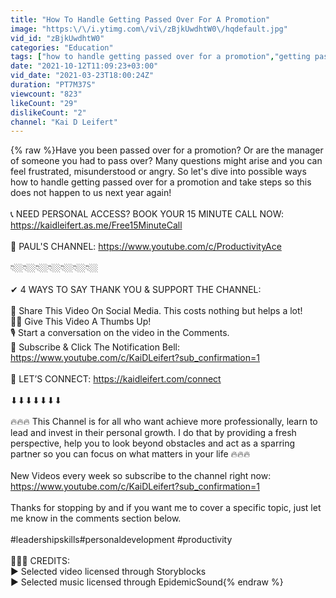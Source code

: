 ```yaml
---
title: "How To Handle Getting Passed Over For A Promotion"
image: "https:\/\/i.ytimg.com\/vi\/zBjkUwdhtW0\/hqdefault.jpg"
vid_id: "zBjkUwdhtW0"
categories: "Education"
tags: ["how to handle getting passed over for a promotion","getting passed over for a promotion","passed over for a promotion your next steps"]
date: "2021-10-12T11:09:23+03:00"
vid_date: "2021-03-23T18:00:24Z"
duration: "PT7M37S"
viewcount: "823"
likeCount: "29"
dislikeCount: "2"
channel: "Kai D Leifert"
---
```

{% raw %}Have you been passed over for a promotion? Or are the manager of someone you had to pass over? Many questions might arise and you can feel frustrated, misunderstood or angry. So let's dive into possible ways how to handle getting passed over for a promotion and take steps so this does not happen to us next year again!<br /><br />📞 NEED PERSONAL ACCESS? BOOK YOUR 15 MINUTE CALL NOW: <a rel="nofollow" target="blank" href="https://kaidleifert.as.me/Free15MinuteCall">https://kaidleifert.as.me/Free15MinuteCall</a><br /><br />🔗 PAUL'S CHANNEL: <a rel="nofollow" target="blank" href="https://www.youtube.com/c/ProductivityAce">https://www.youtube.com/c/ProductivityAce</a><br /><br />👇🏼👇🏼👇🏼👇🏼👇🏼👇🏼👇🏼<br /><br />✔ 4 WAYS TO SAY THANK YOU &amp; SUPPORT THE CHANNEL:<br /><br />📣 Share This Video On Social Media. This costs nothing but helps a lot!<br />👍🏼 Give This Video A Thumbs Up!<br />🎙 Start a conversation on the video in the Comments.<br />🔔 Subscribe &amp; Click The Notification Bell: <a rel="nofollow" target="blank" href="https://www.youtube.com/c/KaiDLeifert?sub_confirmation=1">https://www.youtube.com/c/KaiDLeifert?sub_confirmation=1</a><br /><br />🔗 LET’S CONNECT: <a rel="nofollow" target="blank" href="https://kaidleifert.com/connect">https://kaidleifert.com/connect</a><br /><br />⬇⬇⬇⬇⬇⬇⬇<br /><br />🔥🔥🔥 This Channel is for all who want achieve more professionally, learn to lead and invest in their personal growth. I do that by providing a fresh perspective, help you to look beyond obstacles and act as a sparring partner so you can focus on what matters in your life 🔥🔥🔥<br /><br />New Videos every week so subscribe to the channel right now:<br /><a rel="nofollow" target="blank" href="https://www.youtube.com/c/KaiDLeifert?sub_confirmation=1">https://www.youtube.com/c/KaiDLeifert?sub_confirmation=1</a><br /><br />Thanks for stopping by and if you want me to cover a specific topic, just let me know in the comments section below.<br /><br />#leadershipskills​​​​​​​​ #personaldevelopment​​​​ #productivity<br /><br />🧑🏻‍⚖️ CREDITS: <br />► Selected video licensed through Storyblocks<br />► Selected music licensed through EpidemicSound{% endraw %}
